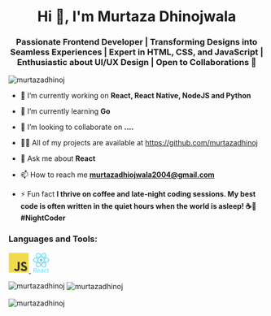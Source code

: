 <h1 align="center">Hi 👋, I'm Murtaza Dhinojwala</h1>
<h3 align="center">Passionate Frontend Developer | Transforming Designs into Seamless Experiences | Expert in HTML, CSS, and JavaScript | Enthusiastic about UI/UX Design | Open to Collaborations 🚀</h3>

<p align="left"> <img src="https://komarev.com/ghpvc/?username=murtazadhinoj&label=Profile%20views&color=0e75b6&style=flat" alt="murtazadhinoj" /> </p>

- 🔭 I’m currently working on **React, React Native, NodeJS and Python**

- 🌱 I’m currently learning **Go**

- 👯 I’m looking to collaborate on **....**

- 👨‍💻 All of my projects are available at https://github.com/murtazadhinoj

- 💬 Ask me about **React**

- 📫 How to reach me **murtazadhiojwala2004@gmail.com**

- ⚡ Fun fact **I thrive on coffee and late-night coding sessions. My best code is often written in the quiet hours when the world is asleep! ☕🌙 #NightCoder**

<h3 align="left">Languages and Tools:</h3>
<p align="left">
    <a href="https://developer.mozilla.org/en-US/docs/Web/JavaScript" target="_blank" rel="noreferrer">
    <img src="https://raw.githubusercontent.com/devicons/devicon/master/icons/javascript/javascript-original.svg" alt="javascript" width="40" height="40" /> </a>
    <a href="https://reactjs.org/" target="_blank" rel="noreferrer"> <img src="https://raw.githubusercontent.com/devicons/devicon/master/icons/react/react-original-wordmark.svg" alt="react" width="40" height="40" /> </a> 
</p>

<p><img align="left" src="https://github-readme-stats.vercel.app/api/top-langs?username=murtazadhinoj&show_icons=true&locale=en&layout=compact" alt="murtazadhinoj" /></p>

<p>&nbsp;<img align="center" src="https://github-readme-stats.vercel.app/api?username=murtazadhinoj&show_icons=true&locale=en" alt="murtazadhinoj" /></p>

<p><img align="center" src="https://github-readme-streak-stats.herokuapp.com/?user=murtazadhinoj&" alt="murtazadhinoj" /></p>
